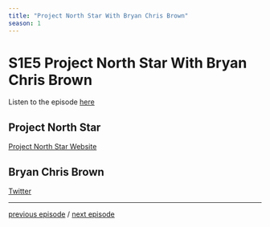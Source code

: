 ```yaml
---
title: "Project North Star With Bryan Chris Brown"
season: 1
---
```

# S1E5 Project North Star With Bryan Chris Brown

Listen to the episode [here](https://fosspod.content.town/episodes/project-north-star-with-bryan-chris-brown)

## Project North Star

[Project North Star Website](https://docs.projectnorthstar.org/)

## Bryan Chris Brown

[Twitter](https://twitter.com/BryanChrisBrown)

---

[previous episode](S01E04-OSS101.md) / [next episode]()